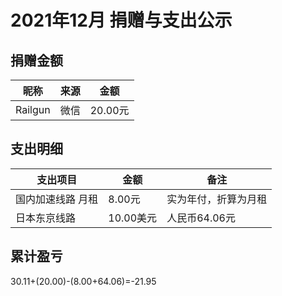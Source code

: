 # 2021年12月 捐赠与支出公示

## 捐赠金额

| 昵称         | 来源   | 金额    |
| ------------ | ------ | ------- |
| Railgun | 微信 | 20.00元  |

## 支出明细

| 支出项目          | 金额     | 备注                 |
| ----------------- | -------- | -------------------- |
| 国内加速线路 月租 | 8.00元   | 实为年付，折算为月租 |
| 日本东京线路 | 10.00美元 | 人民币64.06元    |

## 累计盈亏

30.11+(20.00)-(8.00+64.06)=-21.95
